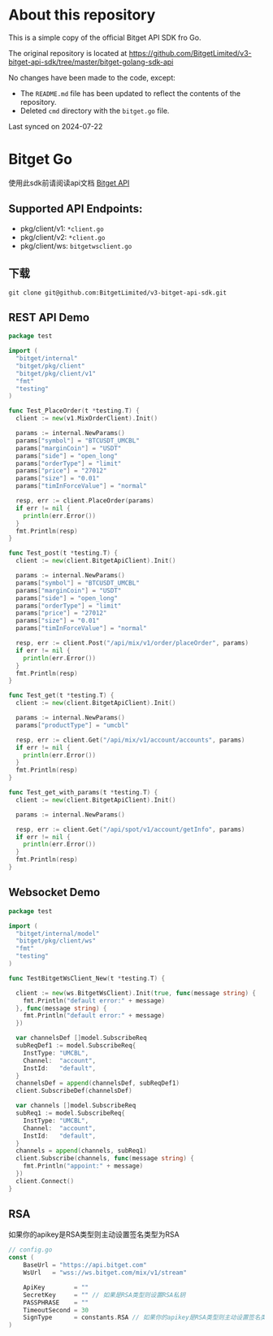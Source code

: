 # About this repository

This is a simple copy of the official Bitget API SDK fro Go.

The original repository is located at https://github.com/BitgetLimited/v3-bitget-api-sdk/tree/master/bitget-golang-sdk-api

No changes have been made to the code, except:

- The `README.md` file has been updated to reflect the contents of the repository.
- Deleted `cmd` directory with the `bitget.go` file.

Last synced on 2024-07-22

# Bitget Go

使用此sdk前请阅读api文档 [Bitget API](https://bitgetlimited.github.io/apidoc/en/mix/)

## Supported API Endpoints:
- pkg/client/v1: `*client.go`
- pkg/client/v2: `*client.go`
- pkg/client/ws: `bitgetwsclient.go`


## 下载
```shell
git clone git@github.com:BitgetLimited/v3-bitget-api-sdk.git
```

## REST API Demo

```go
package test

import (
  "bitget/internal"
  "bitget/pkg/client"
  "bitget/pkg/client/v1"
  "fmt"
  "testing"
)

func Test_PlaceOrder(t *testing.T) {
  client := new(v1.MixOrderClient).Init()

  params := internal.NewParams()
  params["symbol"] = "BTCUSDT_UMCBL"
  params["marginCoin"] = "USDT"
  params["side"] = "open_long"
  params["orderType"] = "limit"
  params["price"] = "27012"
  params["size"] = "0.01"
  params["timInForceValue"] = "normal"

  resp, err := client.PlaceOrder(params)
  if err != nil {
    println(err.Error())
  }
  fmt.Println(resp)
}

func Test_post(t *testing.T) {
  client := new(client.BitgetApiClient).Init()

  params := internal.NewParams()
  params["symbol"] = "BTCUSDT_UMCBL"
  params["marginCoin"] = "USDT"
  params["side"] = "open_long"
  params["orderType"] = "limit"
  params["price"] = "27012"
  params["size"] = "0.01"
  params["timInForceValue"] = "normal"

  resp, err := client.Post("/api/mix/v1/order/placeOrder", params)
  if err != nil {
    println(err.Error())
  }
  fmt.Println(resp)
}

func Test_get(t *testing.T) {
  client := new(client.BitgetApiClient).Init()

  params := internal.NewParams()
  params["productType"] = "umcbl"

  resp, err := client.Get("/api/mix/v1/account/accounts", params)
  if err != nil {
    println(err.Error())
  }
  fmt.Println(resp)
}

func Test_get_with_params(t *testing.T) {
  client := new(client.BitgetApiClient).Init()

  params := internal.NewParams()

  resp, err := client.Get("/api/spot/v1/account/getInfo", params)
  if err != nil {
    println(err.Error())
  }
  fmt.Println(resp)
}
```

## Websocket Demo
```go
package test

import (
  "bitget/internal/model"
  "bitget/pkg/client/ws"
  "fmt"
  "testing"
)

func TestBitgetWsClient_New(t *testing.T) {

  client := new(ws.BitgetWsClient).Init(true, func(message string) {
    fmt.Println("default error:" + message)
  }, func(message string) {
    fmt.Println("default error:" + message)
  })

  var channelsDef []model.SubscribeReq
  subReqDef1 := model.SubscribeReq{
    InstType: "UMCBL",
    Channel:  "account",
    InstId:   "default",
  }
  channelsDef = append(channelsDef, subReqDef1)
  client.SubscribeDef(channelsDef)

  var channels []model.SubscribeReq
  subReq1 := model.SubscribeReq{
    InstType: "UMCBL",
    Channel:  "account",
    InstId:   "default",
  }
  channels = append(channels, subReq1)
  client.Subscribe(channels, func(message string) {
    fmt.Println("appoint:" + message)
  })
  client.Connect()
}
```

## RSA
如果你的apikey是RSA类型则主动设置签名类型为RSA
```go
// config.go
const (
	BaseUrl = "https://api.bitget.com"
	WsUrl   = "wss://ws.bitget.com/mix/v1/stream"

	ApiKey        = ""
	SecretKey     = "" // 如果是RSA类型则设置RSA私钥
	PASSPHRASE    = ""
	TimeoutSecond = 30 
	SignType      = constants.RSA // 如果你的apikey是RSA类型则主动设置签名类型为RSA
)
```

